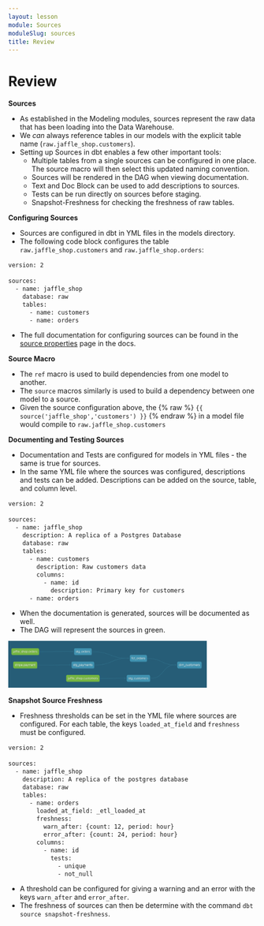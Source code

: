```yaml
---
layout: lesson
module: Sources
moduleSlug: sources
title: Review
---
```


# Review

**Sources**
* As established in the Modeling modules, sources represent the raw data that has been loading into the Data Warehouse.
* We *can* always reference tables in our models with the explicit table name (`raw.jaffle_shop.customers`).
* Setting up Sources in dbt enables a few other important tools:
    * Multiple tables from a single sources can be configured in one place.  The source macro will then select this updated naming convention.
    * Sources will be rendered in the DAG when viewing documentation.
    * Text and Doc Block can be used to add descriptions to sources.
    * Tests can be run directly on sources before staging.
    * Snapshot-Freshness for checking the freshness of raw tables.

**Configuring Sources**
* Sources are configured in dbt in YML files in the models directory.
* The following code block configures the table `raw.jaffle_shop.customers` and `raw.jaffle_shop.orders`:

```
version: 2

sources:
  - name: jaffle_shop
    database: raw
    tables:
      - name: customers
      - name: orders
```

* The full documentation for configuring sources can be found in the [source properties](https://docs.getdbt.com/reference/source-properties) page in the docs.

**Source Macro**
* The `ref` macro is used to build dependencies from one model to another.
* The `source` macros similarly is used to build a dependency between one model to a source.
* Given the source configuration above, the {% raw %} `{{ source('jaffle_shop','customers') }}` {% endraw %} in a model file would compile to `raw.jaffle_shop.customers`

**Documenting and Testing Sources**
* Documentation and Tests are configured for models in YML files - the same is true for sources.
* In the same YML file where the sources was configured, descriptions and tests can be added.  Descriptions can be added on the source, table, and column level.

```
version: 2

sources:
  - name: jaffle_shop
    description: A replica of a Postgres Database
    database: raw
    tables:
      - name: customers
        description: Raw customers data
        columns:
          - name: id
            description: Primary key for customers
      - name: orders
```
* When the documentation is generated, sources will be documented as well.
* The DAG will represent the sources in green.

<img src="/ui/img/ondemand/DAG_sources.png" style="width: 80%; margin: auto">

**Snapshot Source Freshness**
* Freshness thresholds can be set in the YML file where sources are configured.  For each table, the keys `loaded_at_field` and `freshness` must be configured.

```
version: 2

sources:
  - name: jaffle_shop
    description: A replica of the postgres database
    database: raw
    tables:
      - name: orders
        loaded_at_field: _etl_loaded_at
        freshness:
          warn_after: {count: 12, period: hour}
          error_after: {count: 24, period: hour}
        columns:
          - name: id
            tests:
              - unique
              - not_null
```

* A threshold can be configured for giving a warning and an error with the keys `warn_after` and `error_after`.
* The freshness of sources can then be determine with the command `dbt source snapshot-freshness`.